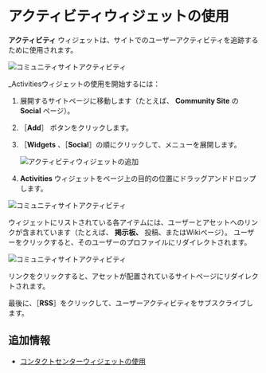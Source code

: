 # アクティビティウィジェットの使用

**アクティビティ** ウィジェットは、サイトでのユーザーアクティビティを追跡するために使用されます。

![コミュニティサイトアクティビティ](./using-the-activities-widget/images/03.png)

_Activitiesウィジェットの使用を開始するには：

1. 展開するサイトページに移動します（たとえば、 **Community Site** の **Social** ページ）。
1. ［**Add**］ ボタンをクリックします。
1. ［**Widgets** 、［**Social**］の順にクリックして、メニューを展開します。

    ![アクティビティウィジェットの追加](./using-the-activities-widget/images/02.png)

1. **Activities** ウィジェットをページ上の目的の位置にドラッグアンドドロップします。

![コミュニティサイトアクティビティ](./using-the-activities-widget/images/01.png)

ウィジェットにリストされている各アイテムには、ユーザーとアセットへのリンクが含まれています（たとえば、 **掲示板、** 投稿、またはWikiページ）。 ユーザーをクリックすると、そのユーザーのプロファイルにリダイレクトされます。

![コミュニティサイトアクティビティ](./using-the-activities-widget/images/04.png)

リンクをクリックすると、アセットが配置されているサイトページにリダイレクトされます。

最後に、［**RSS**］をクリックして、ユーザーアクティビティをサブスクライブします。

<a name="additional-information" />

## 追加情報

* [コンタクトセンターウィジェットの使用](./using-the-contacts-center-widget.md)
